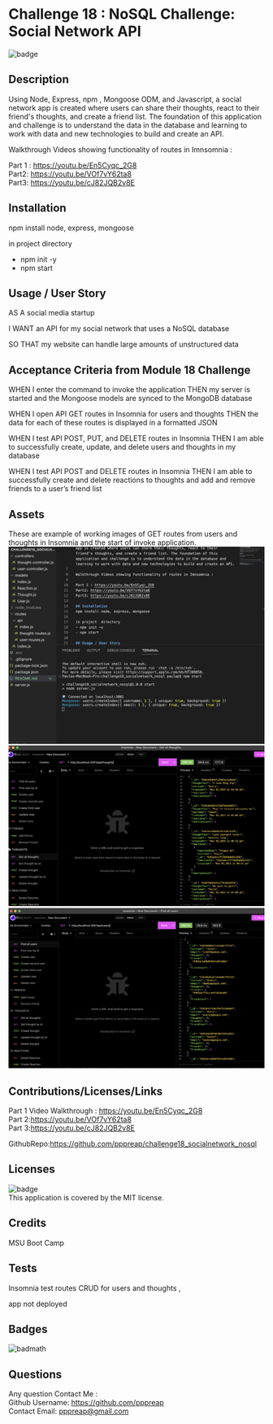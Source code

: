 # Challenge 18 : NoSQL Challenge: Social Network API
  ![badge](https://img.shields.io/badge/license-MIT-brightgreen)<br />

## Description

Using Node, Express, npm , Mongoose ODM, and Javascript, a social network app is created where users can share their thoughts, react to their friend's thoughts, and create a friend list. The foundation of this application and challenge is to understand the data in the database and learning to work with data and new technologies to build and create an API.

Walkthrough Videos showing functionality of routes in Imnsomnia : 

Part 1 : https://youtu.be/En5Cyqc_2G8  
Part2: https://youtu.be/VOf7vY62ta8   
Part3: https://youtu.be/cJ82JQB2v8E  

## Installation
npm install node, express, mongoose

in project  directory
- npm init -y
- npm start

## Usage / User Story

AS A social media startup

I WANT an API for my social network that uses a NoSQL database

SO THAT my website can handle large amounts of unstructured data

## Acceptance Criteria from Module 18 Challenge
WHEN I enter the command to invoke the application
THEN my server is started and the Mongoose models are synced to the MongoDB database

WHEN I open API GET routes in Insomnia for users and thoughts
THEN the data for each of these routes is displayed in a formatted JSON

WHEN I test API POST, PUT, and DELETE routes in Insomnia
THEN I am able to successfully create, update, and delete users and thoughts in my database

WHEN I test API POST and DELETE routes in Insomnia
THEN I am able to successfully create and delete reactions to thoughts and add and remove friends to a user’s friend list

## Assets
These are example of working images of GET routes from users and thoughts in Insomnia and the start of invoke application.
![Invoke App in command-line](./assets/invokenpmstart.png)
![GET route for thoughts](./assets/getallthought.png)
![GET route for users](/assets/getalluser.png)

## Contributions/Licenses/Links
Part 1 Video Walkthrough : https://youtu.be/En5Cyqc_2G8  
Part 2:https://youtu.be/VOf7vY62ta8   
Part 3:https://youtu.be/cJ82JQB2v8E  

GithubRepo:https://github.com/pppreap/challenge18_socialnetwork_nosql

## Licenses
![badge](https://img.shields.io/badge/license-MIT-brightgreen)
<br />
This application is covered by the MIT license. 

## Credits
MSU Boot Camp

## Tests
Insomnia test routes CRUD for users and thoughts , 

app not deployed 



## Badges

![badmath](https://img.shields.io/github/languages/top/lernantino/badmath)




## Questions
Any question Contact Me :<br/>
Github Username: https://github.com/pppreap <br/>
Contact Email: pppreap@gmail.com
